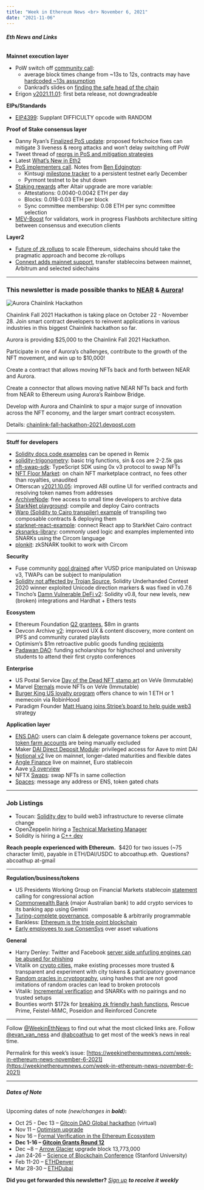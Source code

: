 ```yaml
---
title: "Week in Ethereum News <br> November 6, 2021"
date: "2021-11-06"
---
```


###### **Eth News and Links**

**Mainnet execution layer**

- PoW switch off [community call](https://www.youtube.com/watch?v=_kfS9jAUY6g&t=18s):
    - average block times change from ~13s to 12s, contracts may have [hardcoded ~13s assumption](https://twitter.com/TimBeiko/status/1456644168986419200)
    - Dankrad’s slides on [finding the safe head of the chain](https://docs.google.com/presentation/d/1MUVaFyd9ce3hPQ5L-UhqVSfxf1ajMYFbkActkp5xNKI/edit#slide=id.p1)
- Erigon [v2021.11.01](https://github.com/ledgerwatch/erigon/releases/tag/v2021.11.01): first beta release, not downgradeable

**EIPs/Standards**

- [EIP4399](https://eips.ethereum.org/EIPS/eip-4399): Supplant DIFFICULTY opcode with RANDOM

**Proof of Stake consensus layer**

- Danny Ryan’s [Finalized PoS update](https://blog.ethereum.org/2021/11/02/finalized-no-31/): proposed forkchoice fixes can mitigate 3 liveness & reorg attacks and won’t delay switching off PoW 
- Tweet thread of [reorgs in PoS and mitigation strategies](https://twitter.com/casparschwa/status/1454511836267692039)
- Latest [What’s New in Eth2](https://hackmd.io/@benjaminion/eth2_news/https%3A%2F%2Fhackmd.io%2F%40benjaminion%2Fwnie2_211105)
- [PoS implementers call](https://youtu.be/9U_xj_zCMYg?t=63). Notes from [Ben Edgington](https://hackmd.io/@benjaminion/B1wBrwbPF): 
    - Kintsugi [milestone tracker](https://notes.ethereum.org/@djrtwo/kintsugi-milestones) to a persistent testnet early December
    - Pyrmont testnet to be shut down
- [Staking rewards](https://hackmd.io/@sproul/altair-rewards) after Altair upgrade are more variable: 
    - Attestations: 0.0040-0.0042 ETH per day
    - Blocks: 0.018-0.03 ETH per block
    - Sync committee membership: 0.08 ETH per sync committee selection
- [MEV-Boost](https://ethresear.ch/t/mev-boost-merge-ready-flashbots-architecture/11177) for validators, work in progress Flashbots architecture sitting between consensus and execution clients

**Layer2**

- [Future of zk rollups](https://hackmd.io/@canti/rkUT0BD8K) to scale Ethereum, sidechains should take the pragmatic approach and become zk-rollups
- [Connext adds mainnet support](https://twitter.com/connextnetwork/status/1456381261036113923), transfer stablecoins between mainnet, Arbitrum and selected sidechains

* * *

### **This newsletter is made possible thanks to [NEAR](https://near.org/) & [Aurora](https://aurora.dev/)!**

![Aurora Chainlink Hackathon](https://weekinethereumnews.com/wp-content/uploads/2021/11/Aurora-Chainlink-Hackathon-2021-1024x576.png)

Chainlink Fall 2021 Hackathon is taking place on October 22 - November 28. Join smart contract developers to reinvent applications in various industries in this biggest Chainlink hackathon so far.

Aurora is providing $25,000 to the Chainlink Fall 2021 Hackathon.

Participate in one of Aurora’s challenges, contribute to the growth of the NFT movement, and win up to $10,000!

Create a contract that allows moving NFTs back and forth between NEAR and Aurora.

Create a connector that allows moving native NEAR NFTs back and forth from NEAR to Ethereum using Aurora’s Rainbow Bridge.

Develop with Aurora and Chainlink to spur a major surge of innovation across the NFT economy, and the larger smart contract ecosystem.

Details: [chainlink-fall-hackathon-2021.devpost.com](https://chainlink-fall-hackathon-2021.devpost.com)

* * *

**Stuff for developers**

- [Solidity docs code examples](https://twitter.com/solidity_lang/status/1456233507538227207) can be opened in Remix 
- [solidity-trigonometry](https://github.com/mds1/solidity-trigonometry): basic trig functions, sin & cos are 2-2.5k gas
- [nft-swap-sdk](https://github.com/trader-xyz/nft-swap-sdk): TypeScript SDK using 0x v3 protocol to swap NFTs
- [NFT Floor Market](https://twitter.com/cybourgeoisie/status/1455552910394368010): on chain NFT marketplace contract, no fees other than royalties, unaudited
- Otterscan [v2021.10.05](https://twitter.com/wmitsuda/status/1455247090821521412): improved ABI outline UI for verified contracts and resolving token names from addresses
- [ArchiveNode](https://twitter.com/ArchiveNode/status/1455150809876992002): free access to small time developers to archive data
- [StarkNet playground](https://starknet.io/playground/): compile and deploy Cairo contracts
- [Warp (Solidity to Cairo transpiler) example](https://medium.com/nethermind-eth/composability-the-final-piece-of-the-puzzle-8c7ca5dfd470) of transpiling two composable contracts & deploying them
- [starknet-react-example](https://github.com/fracek/starknet-react-example): connect React app to StarkNet Cairo contract
- [zksnarks-library](https://github.com/kevinz917/zksnarks-library): commonly used logic and examples implemented into SNARKs using the Circom language
- [plonkit](https://github.com/fluidex/plonkit): zkSNARK toolkit to work with Circom

**Security**

- Fuse community [pool drained](https://twitter.com/Mudit__Gupta/status/1455627465678749696) after VUSD price manipulated on Uniswap v3, TWAPs can be subject to manipulation
- [Solidity not affected by Trojan Source](https://twitter.com/alexberegszaszi/status/1455162941146288128), Solidity Underhanded Contest 2020 winner exploited Unicode direction markers & was fixed in v0.7.6
- Tincho’s [Damn Vulnerable DeFi v2](https://www.damnvulnerabledefi.xyz/v2-release.html): Solidity v0.8, four new levels, new (broken) integrations and Hardhat + Ethers tests

**Ecosystem**

- Ethereum Foundation [Q2 grantees](https://blog.ethereum.org/2021/11/04/esp-allocation-update-q2-2021/), $8m in grants 
- Devcon Archive [v2](https://blog.ethereum.org/2021/11/03/devcon-archive-v2/): improved UX & content discovery, more content on IPFS and community curated playlists
- Optimism’s $1m retroactive public goods funding [recipients](https://twitter.com/optimismPBC/status/1455780701479964675)
- [Padawan DAO](https://twitter.com/pet3rpan_/status/1455279420269375495): funding scholarships for highschool and university students to attend their first crypto conferences

**Enterprise**

- US Postal Service [Day of the Dead NFT stamp art](https://medium.com/veve-collectibles/usps-series-1-day-of-the-dead-b5891e0d0baa) on VeVe (Immutable)
- Marvel [Eternals](https://www.marvel.com/articles/gear/eternals-gather-for-marvel-mightys-digital-collectibles) movie NFTs on VeVe (Immutable)
- [Burger King US loyalty program](https://www.bk.com/crypto) offers chance to win 1 ETH or 1 memecoin via RobinHood
- Paradigm Founder [Matt Huang joins Stripe’s board to help guide web3](https://stripe.com/newsroom/news/matt-huang-joins-stripe-board) strategy

**Application layer**

- [ENS DAO](https://ens.mirror.xyz/-eaqMv7XPikvXhvjbjzzPNLS4wzcQ8vdOgi9eNXeUuY): users can claim & delegate governance tokens per account, [token farm accounts](https://twitter.com/nicksdjohnson/status/1456048492141441027) are being manually excluded
- Maker [DAI Direct Deposit Module](https://twitter.com/hexonaut/status/1455507332469821440): privileged access for Aave to mint DAI
- [Notional v2](https://blog.notional.finance/notional-v2-is-live/) live on mainnet, longer-dated maturities and flexible dates
- [Angle Finance](https://blog.angle.money/angle-is-live-on-the-ethereum-mainnet-a8253162daf0) live on mainnet, Euro stablecoin
- Aave [v3 overview](https://governance.aave.com/t/introducing-aave-v3/6035)
- NFTX [Swaps](https://twitter.com/nftx_/status/1455484494123831303): swap NFTs in same collection
- [Spaces](https://www.ourspaces.xyz/): message any address or ENS, token gated chats

* * *

### **Job Listings**

- Toucan: [Solidity dev](https://toucan-protocol.notion.site/Join-the-Flock-c5782edb754b48e598a8cdd74a4dc93c) to build web3 infrastructure to reverse climate change
- OpenZeppelin hiring a [Technical Marketing Manager](https://openzeppelin.com/jobs/opening/?gh_jid=4602368003)
- Solidity is hiring a [C++ dev](https://ethereum.bamboohr.com/jobs/view.php?id=40&source=weekinethnews)

**Reach people experienced with Ethereum.**  $420 for two issues (~75 character limit), payable in ETH/DAI/USDC to abcoathup.eth.  Questions? abcoathup at-gmail

* * *

**Regulation/business/tokens**

- US Presidents Working Group on Financial Markets stablecoin [statement](https://home.treasury.gov/system/files/136/PWG-Stablecoin-Statement-12-23-2020-CLEAN.pdf) calling for congressional action
- [Commonwealth Bank](https://www.commbank.com.au/articles/newsroom/2021/11/CBA-to-offer-crypto-services.html) (major Australian bank) to add crypto services to its banking app using Gemini
- [Turing-complete governance](https://baby.mirror.xyz/O7a922A-9zT4C4UwssRExkftdHywJ-13sR2rxQ-t__k), composable & arbitrarily programmable
- Bankless: [Ethereum is the triple point blockchain](https://newsletter.banklesshq.com/p/the-triple-point-blockchain-market) 
- [Early employees to sue ConsenSys](https://www.coindesk.com/business/2021/11/02/consensys-shareholders-readying-legal-action-over-share-valuation/) over asset valuations

**General**

- Harry Denley: Twitter and Facebook [server side unfurling engines can be abused for phishing](https://harrydenley.com/faking-twitter-unfurling/)
- Vitalik on [crypto cities](https://vitalik.ca/general/2021/10/31/cities.html), make existing processes more trusted & transparent and experiment with city tokens & participatory governance
- [Random oracles in cryptography](https://kobi.one/2021/10/31/random-oracles.html), using hashes that are not good imitations of random oracles can lead to broken protocols
- Vitalik: [Incremental verification](https://vitalik.ca/general/2021/11/05/halo.html) and SNARKs with no pairings and no trusted setups
- Bounties worth $172k for [breaking zk friendly hash functions](https://www.zkhashbounties.info/), Rescue Prime, Feistel-MiMC, Poseidon and Reinforced Concrete

* * *

Follow [@WeekinEthNews](https://twitter.com/WeekInEthNews) to find out what the most clicked links are. Follow [@evan\_van\_ness](https://twitter.com/evan_van_ness) and [@abcoathup](https://twitter.com/abcoathup) to get most of the week’s news in real time.

Permalink for this week’s issue: [https://weekinethereumnews.com/week-in-ethereum-news-november-6-2021](https://weekinethereumnews.com/week-in-ethereum-news-november-6-2021)

* * *

###### **Dates of Note**

Upcoming dates of note _(new/changes in **bold**)_**:**

- Oct 25 - Dec 13 – [Gitcoin DAO Global hackathon](https://gitcoin.co/hackathon/dao-global/onboard) (virtual)
- Nov 11 – [Optimism upgrade](https://twitter.com/optimismPBC/status/1451339513964359682)
- Nov 16 – [Formal Verification in the Ethereum Ecosystem](https://runtimeverification.com/events/formalverificationeth/)
- **Dec 1-16 – [Gitcoin Grants Round 12](https://twitter.com/gitcoin/status/1454244939169214472)**
- Dec ~8 – [Arrow Glacier](https://github.com/ethereum/execution-specs/blob/master/network-upgrades/mainnet-upgrades/arrow-glacier.md) upgrade block 13,773,000
- Jan 24-26 – [Science of Blockchain Conference](https://cbr.stanford.edu/sbc22/) (Stanford University)
- Feb 11-20 – [ETHDenver](https://www.ethdenver.com/)
- Mar 28-30 – [ETHDubai](https://www.ethdubai.xyz/)

**Did you get forwarded this newsletter?** _[Sign up](https://weekinethereum.substack.com/subscribe#about) **to receive it weekly**_
